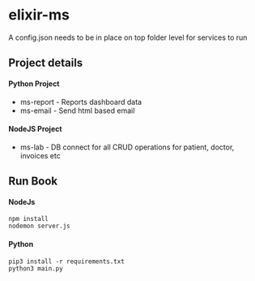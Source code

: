 # elixir-ms
A config.json needs to be in place on top folder level for services to run

## Project details
#### Python Project
- ms-report    -  Reports dashboard data 
- ms-email     -  Send html based email
#### NodeJS Project
- ms-lab       -  DB connect for all CRUD operations for patient, doctor, invoices etc

## Run Book
#### NodeJs
```
npm install
nodemon server.js
```
#### Python
```
pip3 install -r requirements.txt
python3 main.py
```
